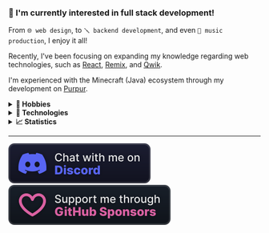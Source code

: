 ### 👋  I'm currently interested in full stack development!
From `🌐 web design`, to `🪛 backend development`, and even `🎵 music production`, I enjoy it all!

Recently, I've been focusing on expanding my knowledge regarding web technologies, such as [React][React Link], [Remix][Remix Link], and [Qwik][Qwik Link].

I'm experienced with the Minecraft (Java) ecosystem through my development on [Purpur][Purpur Link].

<!-- START Links -->
[Support]: https://encode42.dev/support
[Sponsors]: https://github.com/sponsors/Encode42
[Soundcloud]: https://soundcloud.com/encode42
[Metrics]: https://metrics.lecoq.io/about/Encode42

[Discord Badge]: https://raw.githubusercontent.com/intergrav/devins-badges/v2/assets/cozy/social/discord-singular_vector.svg
[Sponsors Badge]: https://raw.githubusercontent.com/intergrav/devins-badges/v2/assets/cozy/donate/ghsponsors-singular_vector.svg
[Metrics Badge]: https://gist.githubusercontent.com/Encode42/6cab963ce204e91a371b9254f013cb5a/raw/standard-metrics.svg "Metrics badge"

[React Link]: https://reactjs.org
[Qwik Link]: https://qwik.builder.io/
[Purpur Link]: https://purpurmc.org
[OpenNBS Link]: https://opennbs.org

[HTML5]: html5.svg "HTML 5"
[HTML5 Link]: https://www.w3.org
[Typescript]: typescript.svg "Typescript"
[Typescript Link]: https://www.typescriptlang.org
[Remix]: remix.svg "Remix"
[Remix Link]: https://remix.run
[Qwik]: qwik.svg "Qwik"
[Qwik Link]: https://qwik.builder.io

[nginx]: nginx.svg "nginx"
[nginx Link]: https://nginx.org
[Node.js]: node.js.svg "Node.js"
[Node.js Link]: https://nodejs.org
[Deno]: deno.svg "Deno"
[Deno Link]: https://deno.land
[PHP]: php.svg "PHP"
[PHP Link]: https://www.php.net

[IntelliJ]: intellij.svg "IntelliJ"
[IntelliJ Link]: https://www.jetbrains.com/idea
[Java]: java.svg "Java"
[Java Link]: https://www.java.com
[Gradle]: gradle.svg "Gradle"
[Gradle Link]: https://gradle.org
[Cloudflare]: cloudflare.svg "Cloudflare"
[Cloudflare Link]: https://www.cloudflare.com

[Ableton]: ableton.svg "Ableton Live"
[Ableton Link]: https://www.ableton.com
[FL]: fl.svg "FL Studio"
[FL Link]: https://www.image-line.com/fl-studio
[Firefox]: firefox.svg "Firefox"
[Firefox Link]: https://www.mozilla.org/firefox
[Arch Linux]: archlinux.svg "Arch Linux"
[Arch Linux Link]: https://archlinux.org/
<!-- END Links -->

<details>
<summary><b>👤 Hobbies</b></summary>

- `🎵 music production`
  - [Original compositions][Soundcloud]
  - [NBS][OpenNBS Link] remixes
- `🔊 music listening`
  - Collection of 60,000+ `.flac` files
  - Interested in [Progressive rock](https://en.wikipedia.org/wiki/Progressive_rock), [Chiptune](https://en.wikipedia.org/wiki/Chiptune), [D&B](https://en.wikipedia.org/wiki/Drum_and_bass), and much more.
- `🔒 archival`
  - Software, games, obsolete tech, etc.
  - Homelab NAS with a capacity of `25 TB`.
- `🖌️ design`
</details>

<details>
<summary><b>🔌 Technologies</b></summary>

<!-- Badges -->
[![HTML5]][HTML5 Link] [![Typescript]][Typescript Link] [![Remix]][Remix Link] [![Qwik]][Qwik Link]  
[![nginx]][nginx Link] [![Node.js]][Node.js Link] [![Deno]][Deno Link] [![PHP]][PHP Link]  
[![IntelliJ]][IntelliJ Link] [![Java]][Java Link] [![Gradle]][Gradle Link] [![Cloudflare]][Cloudflare Link]  
[![Ableton]][Ableton Link] [![FL]][FL Link] [![Firefox]][Firefox Link] [![Arch Linux]][Arch Linux Link]  
<sub>Icons from [Simple Icons](https://simpleicons.org).</sub>
</details>

<details>
<summary><b>📈 Statistics</b></summary>

[![Metrics Badge]][Metrics]
![](https://hit.yhype.me/github/profile?user_id=34699884)
</details>

---

[![Discord Badge]][Support] [![Sponsors Badge]][Sponsors]
